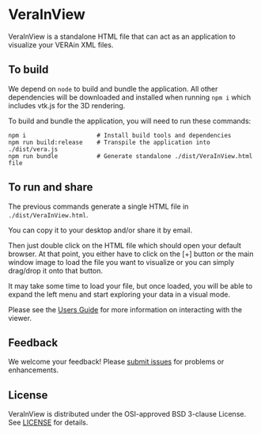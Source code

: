 # VeraInView

VeraInView is a standalone HTML file that can act as an application to visualize your VERAin XML files.

## To build

We depend on `node` to build and bundle the application. All other dependencies will be downloaded and installed when running `npm i` which includes vtk.js for the 3D rendering.

To build and bundle the application, you will need to run these commands:

```
npm i                    # Install build tools and dependencies
npm run build:release    # Transpile the application into ./dist/vera.js
npm run bundle           # Generate standalone ./dist/VeraInView.html file
```

## To run and share

The previous commands generate a single HTML file in `./dist/VeraInView.html`.

You can copy it to your desktop and/or share it by email.

Then just double click on the HTML file which should open your default browser.
At that point, you either have to click on the [+] button or the main window image to load the file you want to visualize or you can simply drag/drop it onto that button.

It may take some time to load your file, but once loaded, you will be able to expand the left menu and start exploring your data in a visual mode.

Please see the [Users Guide](doc/users_guide.md) for more information on interacting with the viewer.

## Feedback

We welcome your feedback! Please [submit issues](https://github.com/CASL/VeraInView/issues) for problems or enhancements.

## License

VeraInView is distributed under the OSI-approved BSD 3-clause License.
See [LICENSE](LICENSE) for details.
